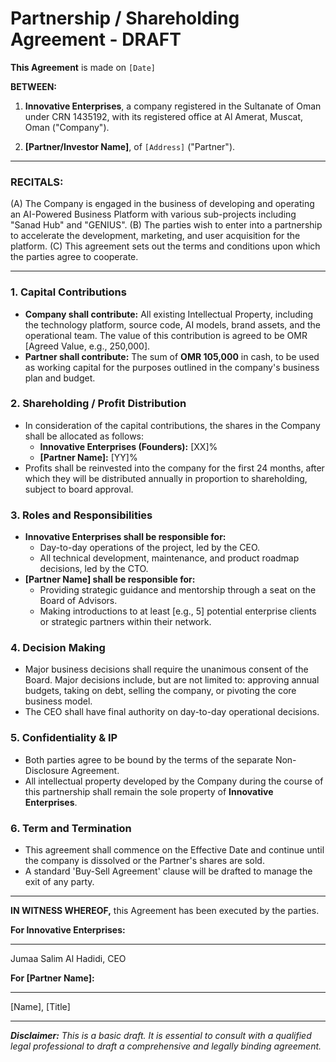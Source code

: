 
# Partnership / Shareholding Agreement - DRAFT

**This Agreement** is made on `[Date]`

**BETWEEN:**

1.  **Innovative Enterprises**, a company registered in the Sultanate of Oman under CRN 1435192, with its registered office at Al Amerat, Muscat, Oman ("Company").

2.  **[Partner/Investor Name]**, of `[Address]` ("Partner").

---

### RECITALS:
(A) The Company is engaged in the business of developing and operating an AI-Powered Business Platform with various sub-projects including "Sanad Hub" and "GENIUS".
(B) The parties wish to enter into a partnership to accelerate the development, marketing, and user acquisition for the platform.
(C) This agreement sets out the terms and conditions upon which the parties agree to cooperate.

---

### 1. Capital Contributions
- **Company shall contribute:** All existing Intellectual Property, including the technology platform, source code, AI models, brand assets, and the operational team. The value of this contribution is agreed to be OMR [Agreed Value, e.g., 250,000].
- **Partner shall contribute:** The sum of **OMR 105,000** in cash, to be used as working capital for the purposes outlined in the company's business plan and budget.

### 2. Shareholding / Profit Distribution
- In consideration of the capital contributions, the shares in the Company shall be allocated as follows:
  - **Innovative Enterprises (Founders):** [XX]%
  - **[Partner Name]:** [YY]%
- Profits shall be reinvested into the company for the first 24 months, after which they will be distributed annually in proportion to shareholding, subject to board approval.

### 3. Roles and Responsibilities
- **Innovative Enterprises shall be responsible for:**
  - Day-to-day operations of the project, led by the CEO.
  - All technical development, maintenance, and product roadmap decisions, led by the CTO.
- **[Partner Name] shall be responsible for:**
  - Providing strategic guidance and mentorship through a seat on the Board of Advisors.
  - Making introductions to at least [e.g., 5] potential enterprise clients or strategic partners within their network.

### 4. Decision Making
- Major business decisions shall require the unanimous consent of the Board. Major decisions include, but are not limited to: approving annual budgets, taking on debt, selling the company, or pivoting the core business model.
- The CEO shall have final authority on day-to-day operational decisions.

### 5. Confidentiality & IP
- Both parties agree to be bound by the terms of the separate Non-Disclosure Agreement.
- All intellectual property developed by the Company during the course of this partnership shall remain the sole property of **Innovative Enterprises**.

### 6. Term and Termination
- This agreement shall commence on the Effective Date and continue until the company is dissolved or the Partner's shares are sold.
- A standard 'Buy-Sell Agreement' clause will be drafted to manage the exit of any party.

---

**IN WITNESS WHEREOF,** this Agreement has been executed by the parties.

**For Innovative Enterprises:**
_________________________
Jumaa Salim Al Hadidi, CEO

**For [Partner Name]:**
_________________________
[Name], [Title]

---
***Disclaimer:** This is a basic draft. It is essential to consult with a qualified legal professional to draft a comprehensive and legally binding agreement.*
